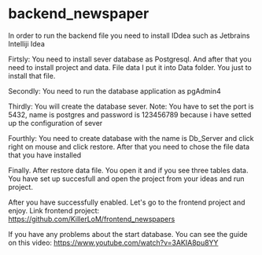 # backend_newspaper
In order to run the backend file you need to install IDdea such as Jetbrains Intelliji Idea 

Firtsly: You need to install sever database as Postgresql. And after that you need to install project and data. File data I put it into Data folder. You just to install that file.

Secondly: You need to run the database application as pgAdmin4

Thirdly: You will create the database sever. Note: You have to set the port is 5432, name is postgres and password is 123456789 because i have setted up the configuration of sever

Fourthly: You need to create database with the name is Db_Server and click right on mouse and click restore. After that you need to chose the file data that you have installed

Finally. After restore data file. You open it and if you see three tables data. You have set up succesfull and open the project from your ideas and run project.

After you have successfully enabled. Let's go to the frontend project and enjoy. Link frontend project:  https://github.com/KillerLoM/frontend_newspapers


If you have any problems about the start database. You can see the guide on this video: https://www.youtube.com/watch?v=3AKIA8pu8YY
